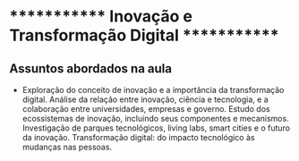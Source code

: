 # *********** Inovação e Transformação Digital ***********

## Assuntos abordados na aula

- Exploração do conceito de inovação e a importância da transformação digital. Análise da relação entre inovação, ciência e tecnologia, e a colaboração entre universidades, empresas e governo. Estudo dos ecossistemas de inovação, incluindo seus componentes e mecanismos. Investigação de parques tecnológicos, living labs, smart cities e o futuro da inovação. Transformação digital: do impacto tecnológico às mudanças nas pessoas.
